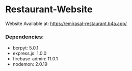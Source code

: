 # Restaurant-Website
 
Website Available at: https://emirasal-restaurant.b4a.app/


### Dependencies: 

- bcrpyt: 5.0.1
- express.js: 1.0.0
- firebase-admin: 11.0.1
- nodemon: 2.0.19
